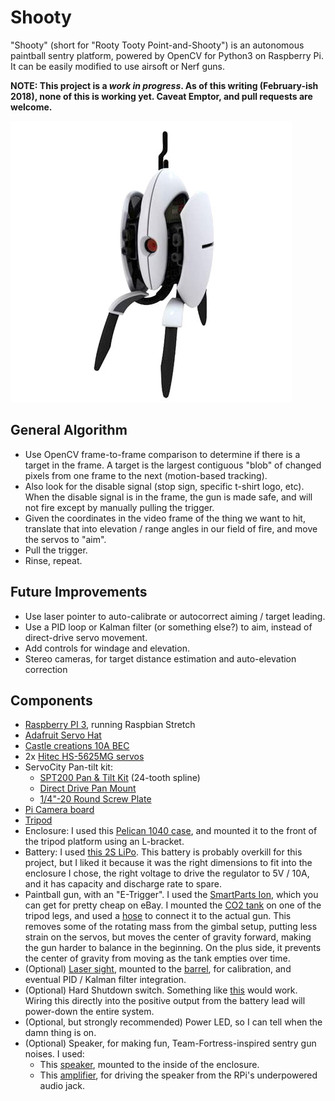 # Shooty
 "Shooty" (short for "Rooty Tooty Point-and-Shooty") is an autonomous paintball sentry platform, powered by OpenCV for Python3 on Raspberry Pi. It can be easily modified to use airsoft or Nerf guns.

**NOTE: This project is a _work in progress_. As of this writing (February-ish 2018), none of this is working yet. Caveat Emptor, and pull requests are welcome.**

![ ](media/turret.jpg  "I see you.")

## General Algorithm
* Use OpenCV frame-to-frame comparison to determine if there is a target in the frame. A target is the largest contiguous "blob" of changed pixels from one frame to the next (motion-based tracking).
* Also look for the disable signal (stop sign, specific t-shirt logo, etc). When the disable signal is in the frame, the gun is made safe, and will not fire except by manually pulling the trigger.
* Given the coordinates in the video frame of the thing we want to hit, translate that into elevation / range angles in our field of fire, and move the servos to "aim".
* Pull the trigger.
* Rinse, repeat.

## Future Improvements
* Use laser pointer to auto-calibrate or autocorrect aiming / target leading.
* Use a PID loop or Kalman filter (or something else?) to aim, instead of direct-drive servo movement.
* Add controls for windage and elevation.
* Stereo cameras, for target distance estimation and auto-elevation correction

## Components
* [Raspberry PI 3](https://www.raspberrypi.org/products/raspberry-pi-3-model-b/), running Raspbian Stretch
* [Adafruit Servo Hat](https://www.adafruit.com/product/2327)
* [Castle creations 10A BEC](http://www.castlecreations.com/en/cc-bec-010-0004-00)
* 2x [Hitec HS-5625MG servos](http://hitecrcd.com/products/servos/sport-servos/digital-sport-servos/hs-5625mg-high-speed-metal-gear-servo/product)
* ServoCity Pan-tilt kit:
  * [SPT200 Pan & Tilt Kit](https://www.servocity.com/spt200) (24-tooth spline)
  * [Direct Drive Pan Mount](https://www.servocity.com/ddp-bm)
  * [1/4"-20 Round Screw Plate](https://www.servocity.com/0-250-20-round-screw-plate)
* [Pi Camera board](https://www.adafruit.com/product/3099)
* [Tripod](https://www.amazon.com/dp/B005KP473Q)
* Enclosure: I used this [Pelican 1040 case](https://www.amazon.com/dp/B002E9GQEE), and mounted it to the front of the tripod platform using an L-bracket.
* Battery: I used [this 2S LiPo](https://hobbyking.com/en_us/turnigy-nano-tech-ultimate-4600mah-2s2p-90c-hardcase-lipo-short-pack-roar-brca-approved.html). This battery is probably overkill for this project, but I liked it because it was the right dimensions to fit into the enclosure I chose, the right voltage to drive the regulator to 5V / 10A, and it has capacity and discharge rate to spare.
* Paintball gun, with an "E-Trigger". I used the [SmartParts Ion](http://www.ebay.com/bhp/ion-paintball-gun), which you can get for pretty cheap on eBay. I mounted the [CO2 tank](https://www.amazon.com/dp/B01N1XA944) on one of the tripod legs, and used a [hose](https://www.amazon.com/dp/B0000B37UH) to connect it to the actual gun. This removes some of the rotating mass from the gimbal setup, putting less strain on the servos, but moves the center of gravity forward, making the gun harder to balance in the beginning. On the plus side, it prevents the center of gravity from moving as the tank empties over time.
* (Optional) [Laser sight](https://www.amazon.com/gp/product/B00X356WZQ), mounted to the [barrel](https://www.amazon.com/gp/product/B01DQCWOR0), for calibration, and eventual PID / Kalman filter integration.
* (Optional) Hard Shutdown switch. Something like [this](https://www.sparkfun.com/products/11138) would work. Wiring this directly into the positive output from the battery lead will power-down the entire system.
* (Optional, but strongly recommended) Power LED, so I can tell when the damn thing is on.
* (Optional) Speaker, for making fun, Team-Fortress-inspired sentry gun noises. I used:
  * This [speaker](https://www.adafruit.com/product/1674), mounted to the inside of the enclosure.
  * This [amplifier](https://www.adafruit.com/product/2130), for driving the speaker from the RPi's underpowered audio jack.
